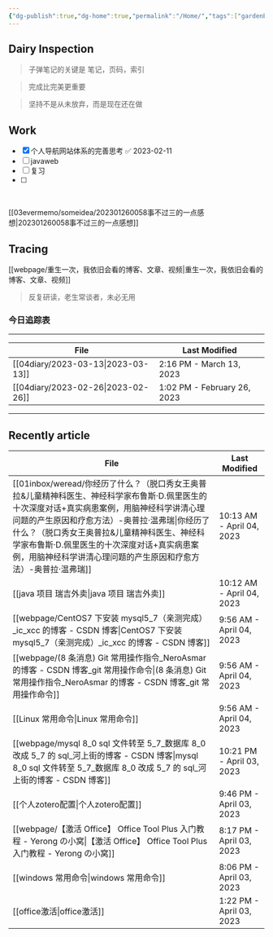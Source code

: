 ```yaml
---
{"dg-publish":true,"dg-home":true,"permalink":"/Home/","tags":["gardenEntry"],"dgPassFrontmatter":true}
---
```



## Dairy Inspection

> 子弹笔记的关键是 笔记，页码，索引

> 完成比完美更重要

> 坚持不是从未放弃，而是现在还在做

## Work

- [x] 个人导航网站体系的完善思考 ✅ 2023-02-11
- [ ] javaweb
- [ ] 复习
- [ ] 
​

[[03evermemo/someidea/202301260058事不过三的一点感想\|202301260058事不过三的一点感想]]

## Tracing

[[webpage/重生一次，我依旧会看的博客、文章、视频\|重生一次，我依旧会看的博客、文章、视频]]

> 反复研读，老生常谈者，未必无用

### 今日追踪表
---


| File                                  | Last Modified               |
| ------------------------------------- | --------------------------- |
| [[04diary/2023-03-13\|2023-03-13]] | 2:16 PM - March 13, 2023    |
| [[04diary/2023-02-26\|2023-02-26]] | 1:02 PM - February 26, 2023 |

---

## Recently article

| File                                                                                                                                                                                                 | Last Modified             |
| ---------------------------------------------------------------------------------------------------------------------------------------------------------------------------------------------------- | ------------------------- |
| [[01inbox/weread/你经历了什么？（脱口秀女王奥普拉&儿童精神科医生、神经科学家布鲁斯·D.佩里医生的十次深度对话+真实病患案例，用脑神经科学讲清心理问题的产生原因和疗愈方法）-奥普拉·温弗瑞\|你经历了什么？（脱口秀女王奥普拉&儿童精神科医生、神经科学家布鲁斯·D.佩里医生的十次深度对话+真实病患案例，用脑神经科学讲清心理问题的产生原因和疗愈方法）-奥普拉·温弗瑞]] | 10:13 AM - April 04, 2023 |
| [[java 项目 瑞吉外卖\|java 项目 瑞吉外卖]]                                                                                                                                                                    | 10:12 AM - April 04, 2023 |
| [[webpage/CentOS7 下安装 mysql5_7（亲测完成）_ic_xcc 的博客 - CSDN 博客\|CentOS7 下安装 mysql5_7（亲测完成）_ic_xcc 的博客 - CSDN 博客]]                                                                                      | 9:56 AM - April 04, 2023  |
| [[webpage/(8 条消息) Git 常用操作指令_NeroAsmar 的博客 - CSDN 博客_git 常用操作命令\|(8 条消息) Git 常用操作指令_NeroAsmar 的博客 - CSDN 博客_git 常用操作命令]]                                                                          | 9:56 AM - April 04, 2023  |
| [[Linux 常用命令\|Linux 常用命令]]                                                                                                                                                                        | 9:56 AM - April 04, 2023  |
| [[webpage/mysql 8_0 sql 文件转至 5_7_数据库 8_0 改成 5_7 的 sql_河上街的博客 - CSDN 博客\|mysql 8_0 sql 文件转至 5_7_数据库 8_0 改成 5_7 的 sql_河上街的博客 - CSDN 博客]]                                                            | 10:21 PM - April 03, 2023 |
| [[个人zotero配置\|个人zotero配置]]                                                                                                                                                                        | 9:46 PM - April 03, 2023  |
| [[webpage/【激活 Office】 Office Tool Plus 入门教程 - Yerong の小窝\|【激活 Office】 Office Tool Plus 入门教程 - Yerong の小窝]]                                                                                        | 8:17 PM - April 03, 2023  |
| [[windows 常用命令\|windows 常用命令]]                                                                                                                                                                    | 8:06 PM - April 03, 2023  |
| [[office激活\|office激活]]                                                                                                                                                                            | 1:22 PM - April 03, 2023  |




